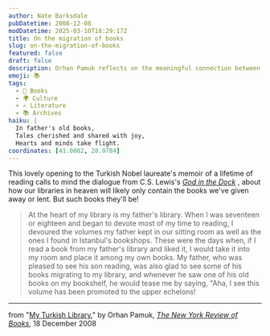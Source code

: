 ```yaml
---
author: Nate Barksdale
pubDatetime: 2008-12-08
modDatetime: 2025-03-10T18:29:17Z
title: On the migration of books
slug: on-the-migration-of-books
featured: false
draft: false
description: Orhan Pamuk reflects on the meaningful connection between his reading journey and his father's library, evoking thoughts on the books we cherish and share.
emoji: 📚
tags:
  - 📖 Books
  - 🌍 Culture
  - ✍️ Literature
  - 📚 Archives
haiku: |
  In father's old books,  
  Tales cherished and shared with joy,  
  Hearts and minds take flight.
coordinates: [41.0082, 28.9784]
---
```


This lovely opening to the Turkish Nobel laureate's memoir of a lifetime of reading calls to mind the dialogue from C.S. Lewis's _[God in the Dock](http://books.google.com/books?id=fg8XtMnARZ8C&pg=PA123&dq=c.s.+lewis+%22library+in+heaven%22&ei=cYU9SauWE5TUlQSRxKzBBA)_ , about how our libraries in heaven will likely only contain the books we've given away or lent. But such books they'll be!

> At the heart of my library is my father's library. When I was seventeen or eighteen and began to devote most of my time to reading, I devoured the volumes my father kept in our sitting room as well as the ones I found in Istanbul's bookshops. These were the days when, if I read a book from my father's library and liked it, I would take it into my room and place it among my own books. My father, who was pleased to see his son reading, was also glad to see some of his books migrating to my library, and whenever he saw one of his old books on my bookshelf, he would tease me by saying, "Aha, I see this volume has been promoted to the upper echelons!

---

from "[My Turkish Library](http://www.nybooks.com/articles/22182)," by Orhan Pamuk, [_The New York Review of Books_](http://www.nybooks.com/articles/22182), 18 December 2008

